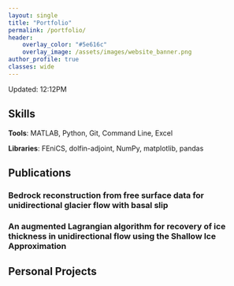 ```yaml
---
layout: single
title: "Portfolio"
permalink: /portfolio/
header:
    overlay_color: "#5e616c"
    overlay_image: /assets/images/website_banner.png
author_profile: true
classes: wide
---
```

Updated: 12:12PM 

## Skills
**Tools**: MATLAB, Python, Git, Command Line, Excel

**Libraries**: FEniCS, dolfin-adjoint, NumPy, matplotlib, pandas


## Publications

### Bedrock reconstruction from free surface data for unidirectional glacier flow with basal slip

### An augmented Lagrangian algorithm for recovery of ice thickness in unidirectional flow using the Shallow Ice Approximation

## Personal Projects
